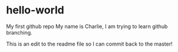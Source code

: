 # hello-world
My first github repo
My name is Charlie, I am trying to learn github branching.

This is an edit to the readme file so I can commit back to the master!
